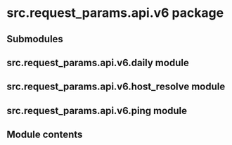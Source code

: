 # src.request_params.api.v6 package

## Submodules

## src.request_params.api.v6.daily module

## src.request_params.api.v6.host_resolve module

## src.request_params.api.v6.ping module

## Module contents
